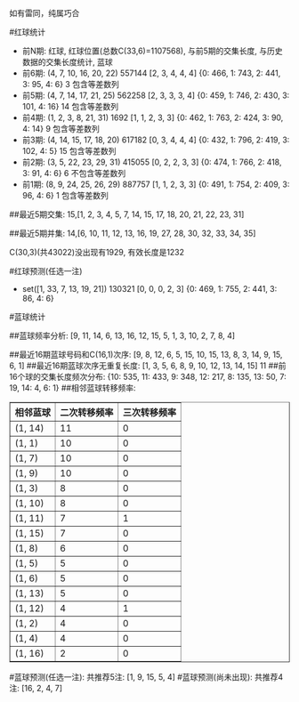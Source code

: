 <!-- 
.. title: 双色球2015013期(2015-01-29)数据分析报告
.. slug: slott-2015013-2015-01-29-report
.. date: 2015-01-30 08:00:00 UTC+08:00
.. tags: Lottery
.. link: 
.. description: 
.. type: text
-->

如有雷同，纯属巧合

<!-- TEASER_END-->

#红球统计

- 前N期: 红球, 红球位置(总数C(33,6)=1107568), 与前5期的交集长度, 与历史数据的交集长度统计, 蓝球
- 前6期: (4, 7, 10, 16, 20, 22) 557144 [2, 3, 4, 4, 4] {0: 466, 1: 743, 2: 441, 3: 95, 4: 6} 3 包含等差数列
- 前5期: (4, 7, 14, 17, 21, 25) 562258 [2, 3, 3, 3, 4] {0: 459, 1: 746, 2: 430, 3: 101, 4: 16} 14 包含等差数列
- 前4期: (1, 2, 3, 8, 21, 31) 1692 [1, 1, 2, 3, 3] {0: 462, 1: 763, 2: 424, 3: 90, 4: 14} 9 包含等差数列
- 前3期: (4, 14, 15, 17, 18, 20) 617182 [0, 3, 4, 4, 4] {0: 432, 1: 796, 2: 419, 3: 102, 4: 5} 15 包含等差数列
- 前2期: (3, 5, 22, 23, 29, 31) 415055 [0, 2, 2, 3, 3] {0: 474, 1: 766, 2: 418, 3: 91, 4: 6} 6 不包含等差数列
- 前1期: (8, 9, 24, 25, 26, 29) 887757 [1, 1, 2, 3, 3] {0: 491, 1: 754, 2: 409, 3: 96, 4: 6} 1 包含等差数列

##最近5期交集:
15,[1, 2, 3, 4, 5, 7, 14, 15, 17, 18, 20, 21, 22, 23, 31]

##最近5期并集:
14,[6, 10, 11, 12, 13, 16, 19, 27, 28, 30, 32, 33, 34, 35]

C(30,3)(共43022)没出现有1929, 
有效长度是1232

#红球预测(任选一注)

- set([1, 33, 7, 13, 19, 21]) 130321 [0, 0, 0, 2, 3] {0: 469, 1: 755, 2: 441, 3: 86, 4: 6}

#蓝球统计

##蓝球频率分析:
[9, 11, 14, 6, 13, 16, 12, 15, 5, 1, 3, 10, 2, 7, 8, 4]

##最近16期蓝球号码和C(16,1)次序:
[9, 8, 12, 6, 5, 15, 10, 15, 13, 8, 3, 14, 9, 15, 6, 1]
##最近16期蓝球次序无重复长度:
[1, 3, 5, 6, 8, 9, 10, 12, 13, 14, 15] 11
##前16个球的交集长度频次分布:
{10: 535, 11: 433, 9: 348, 12: 217, 8: 135, 13: 50, 7: 19, 14: 4, 6: 1}
##相邻蓝球转移频率:
<table border="1" class="table table-striped dataframe">
  <thead>
    <tr style="text-align: right;">
      <th>相邻蓝球</th>
      <th>二次转移频率</th>
      <th>三次转移频率</th>
    </tr>
  </thead>
  <tbody>
    <tr>
      <td> (1, 14)</td>
      <td> 11</td>
      <td> 0</td>
    </tr>
    <tr>
      <td>  (1, 1)</td>
      <td> 10</td>
      <td> 0</td>
    </tr>
    <tr>
      <td>  (1, 7)</td>
      <td> 10</td>
      <td> 0</td>
    </tr>
    <tr>
      <td>  (1, 9)</td>
      <td> 10</td>
      <td> 0</td>
    </tr>
    <tr>
      <td>  (1, 3)</td>
      <td>  8</td>
      <td> 0</td>
    </tr>
    <tr>
      <td> (1, 10)</td>
      <td>  8</td>
      <td> 0</td>
    </tr>
    <tr>
      <td> (1, 11)</td>
      <td>  7</td>
      <td> 1</td>
    </tr>
    <tr>
      <td> (1, 15)</td>
      <td>  7</td>
      <td> 0</td>
    </tr>
    <tr>
      <td>  (1, 8)</td>
      <td>  6</td>
      <td> 0</td>
    </tr>
    <tr>
      <td>  (1, 5)</td>
      <td>  5</td>
      <td> 0</td>
    </tr>
    <tr>
      <td>  (1, 6)</td>
      <td>  5</td>
      <td> 0</td>
    </tr>
    <tr>
      <td> (1, 13)</td>
      <td>  5</td>
      <td> 0</td>
    </tr>
    <tr>
      <td> (1, 12)</td>
      <td>  4</td>
      <td> 1</td>
    </tr>
    <tr>
      <td>  (1, 2)</td>
      <td>  4</td>
      <td> 0</td>
    </tr>
    <tr>
      <td>  (1, 4)</td>
      <td>  4</td>
      <td> 0</td>
    </tr>
    <tr>
      <td> (1, 16)</td>
      <td>  2</td>
      <td> 0</td>
    </tr>
  </tbody>
</table>
#蓝球预测(任选一注):
共推荐5注: [1, 9, 15, 5, 4]
#蓝球预测(尚未出现):
共推荐4注: [16, 2, 4, 7]


